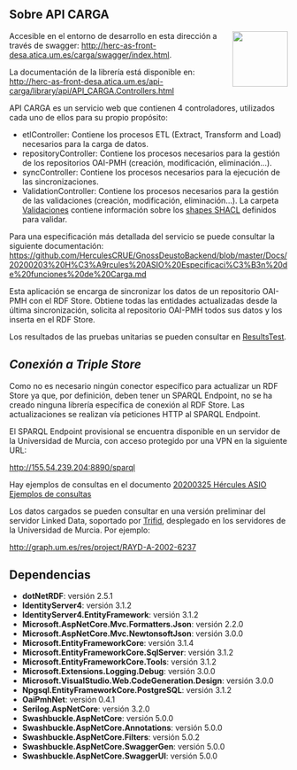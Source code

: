 ## Sobre API CARGA
[<img align="right" width="100px" src="https://dotnetfoundation.org/img/logo_big.svg" />](https://dotnetfoundation.org/projects?searchquery=IdentityServer&type=project)

Accesible en el entorno de desarrollo en esta dirección a través de swagger: http://herc-as-front-desa.atica.um.es/carga/swagger/index.html.

La documentación de la librería está disponible en: 
http://herc-as-front-desa.atica.um.es/api-carga/library/api/API_CARGA.Controllers.html

API CARGA es un servicio web que contienen 4 controladores, utilizados cada uno de ellos para su propio propósito:
 - etlController: Contiene los procesos ETL (Extract, Transform and Load) necesarios para la carga de datos.
 - repositoryController: Contiene los procesos necesarios para la gestión de los repositorios OAI-PMH (creación, modificación, eliminación...).
 - syncController: Contiene los procesos necesarios para la ejecución de las sincronizaciones.
 - ValidationController: Contiene los procesos necesarios para la gestión de las validaciones  (creación, modificación, eliminación...). La carpeta [Validaciones](https://github.com/HerculesCRUE/GnossDeustoBackend/tree/master/API_CARGA/Validaciones) contiene información sobre los [shapes SHACL](https://www.w3.org/TR/shacl/) definidos para validar.
 
Para una especificación más detallada del servicio se puede consultar la siguiente documentación: https://github.com/HerculesCRUE/GnossDeustoBackend/blob/master/Docs/20200203%20H%C3%A9rcules%20ASIO%20Especificaci%C3%B3n%20de%20funciones%20de%20Carga.md
 
Esta aplicación se encarga de sincronizar los datos de un repositorio OAI-PMH con el RDF Store. Obtiene todas las entidades actualizadas desde la última sincronización, solicita al repositorio OAI-PMH todos sus datos y los inserta en el RDF Store.

Los resultados de las pruebas unitarias se pueden consultar en [ResultsTest](https://github.com/HerculesCRUE/GnossDeustoBackend/tree/master/API_CARGA/ResultsTest).

*Conexión a Triple Store*
-------------------------

Como no es necesario ningún conector específico para actualizar un RDF Store ya que, por definición, deben tener un SPARQL Endpoint, no se ha creado ninguna librería específica de conexión al RDF Store. Las actualizaciones se realizan vía peticiones HTTP al SPARQL Endpoint.

El SPARQL Endpoint provisional se encuentra disponible en un servidor de la Universidad de Murcia, con acceso protegido por una VPN en la siguiente URL:

http://155.54.239.204:8890/sparql

Hay ejemplos de consultas en el documento [20200325 Hércules ASIO Ejemplos de consultas](https://github.com/HerculesCRUE/GnossDeustoBackend/blob/master/Docs/SPARQL/20200325%20H%C3%A9rcules%20ASIO%20Ejemplos%20de%20consultas%20SPARQL.md)

Los datos cargados se pueden consultar en una versión preliminar del servidor Linked Data, soportado por [Trifid](https://github.com/zazuko/trifid), desplegado en los servidores de la Universidad de Murcia. Por ejemplo:

http://graph.um.es/res/project/RAYD-A-2002-6237



## Dependencias

- **dotNetRDF**: versión 2.5.1
- **IdentityServer4**: versión 3.1.2
- **IdentityServer4.EntityFramework**: versión 3.1.2
- **Microsoft.AspNetCore.Mvc.Formatters.Json**: versión 2.2.0
- **Microsoft.AspNetCore.Mvc.NewtonsoftJson**: versión 3.0.0
- **Microsoft.EntityFrameworkCore**: versión 3.1.4
- **Microsoft.EntityFrameworkCore.SqlServer**: versión 3.1.2
- **Microsoft.EntityFrameworkCore.Tools**: versión 3.1.2
- **Microsoft.Extensions.Logging.Debug**: versión 3.0.0
- **Microsoft.VisualStudio.Web.CodeGeneration.Design**: versión 3.0.0
- **Npgsql.EntityFrameworkCore.PostgreSQL**: versión 3.1.2
- **OaiPmhNet**: versión 0.4.1
- **Serilog.AspNetCore**: versión 3.2.0
- **Swashbuckle.AspNetCore**: versión 5.0.0
- **Swashbuckle.AspNetCore.Annotations**: versión 5.0.0
- **Swashbuckle.AspNetCore.Filters**: versión 5.0.2
- **Swashbuckle.AspNetCore.SwaggerGen**: versión 5.0.0
- **Swashbuckle.AspNetCore.SwaggerUI**: versión 5.0.0
